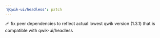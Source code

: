 ```yaml
---
'@qwik-ui/headless': patch
---
```


🩹 fix peer dependencies to reflect actual lowest qwik version (1.3.1) that is compatible with qwik-ui/headless
